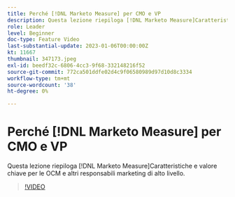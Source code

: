```yaml
---
title: Perché [!DNL Marketo Measure] per CMO e VP
description: Questa lezione riepiloga [!DNL Marketo Measure]Caratteristiche e valore chiave per le OCM e altri responsabili marketing di alto livello.
role: Leader
level: Beginner
doc-type: Feature Video
last-substantial-update: 2023-01-06T00:00:00Z
kt: 11667
thumbnail: 347173.jpeg
exl-id: beedf32c-6806-4cc3-9f68-332148216f52
source-git-commit: 772ca501ddfe02d4c9f06580989d97d10d8c3334
workflow-type: tm+mt
source-wordcount: '38'
ht-degree: 0%

---
```


# Perché [!DNL Marketo Measure] per CMO e VP

Questa lezione riepiloga [!DNL Marketo Measure]Caratteristiche e valore chiave per le OCM e altri responsabili marketing di alto livello.

>[!VIDEO](https://video.tv.adobe.com/v/347173/?quality=12&learn=on)
